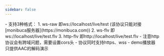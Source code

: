 ```yaml
---
sidebar: false
---
```

<DemoPlayer/>
- 支持3种格式：
1. ws-raw 即ws://localhost/live/test (该协议只能对接[monibuca服务器](https://monibuca.com))
2. ws-flv 即ws://localhost/live/test.flv
3. http-flv 即http://localhost/live/test.flv
- 注意http协议会有跨域问题，需要设置cors头
- 协议同时支持https、wss
- demo播放器只提供AAC的解码演示
